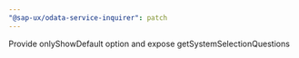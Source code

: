```yaml
---
"@sap-ux/odata-service-inquirer": patch
---
```


Provide onlyShowDefault option and expose getSystemSelectionQuestions
